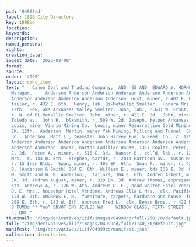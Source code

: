 ```yaml
---
pid: '04999cd'
label: 1898 City Directory
key: 1898cd
location: 
keywords: 
description: 
named_persons: 
rights: 
creation_date: 
ingest_date: '2023-08-09'
format: 
source: 
order: '4999'
layout: cmhc_item
text: "   Canon Goal and Trading Gompany,  AND  65 AND  EDWARD A. HORNER,  Pres. and
  Manager.     Anderson Anderson Anderson Anderson Anderson Anderson Anderson Anderson
  Anderson Anderson Anderson Anderson Anderson  Gust, miner, r 402 E. 8th.  Gust,
  tailor, r. 432 E. 6th.  Henry, lab. Bi-Metallic Smelter.  Honora Mrs., r. 417 E.
  12th.  How, wks Arkansas Valley Smelter. John, lab., r.631 W. Front.  John, lab.,
  r. N. of Bi-Metallic Smelter. John, miner, r. 421 E. 2d.  John, miner, r. 124 N.
  Toledo av.  John H., blksmith, r. 509 W. 2d. Joseph, helper Arkansas Valley Smelter.
  Louis, miner Vinnie Mining Co.  Louis, miner Resurrection Gold Mining Co. r.  405
  EK. 12th.  Anderson  Martin, miner Yak Mining, Milling and Tunnel  Co., r. 526 E.
  3d.  Anderson  Matt L., teamster John Harvey Fuel & Feed  Co., r. 129 E. 10th.  Anderson
  Anderson Anderson Anderson Anderson Anderson Anderson Anderson Anderson Anderson
  Anderson Anderson  Oscar, bartdr Cadillac House, 1317 Poplar. Peter, miner, r. 424
  E. 2d.  Peter A., miner, r. 515 E. 3d.  Ranson B., col’d, lab., r. 126 W. 4th. Sophia
  Mrs., r. 144 W. 5th.  Stephen, bartdr, r. 2014 Harrison av.  Susan Mrs., col’d,
  r. 15 Iron Bldg.  Swan, miner, r. 405 EK. 6th.  Swan F., miner, r. 433 E. 2d.  William
  B. (Anderson & Smith) 304 E. 6th. William E., miner, bds 139 E. 3d  & Smith (R.
  M. Smith and W. B. Anderson),  tailors, 304 E. 6th. Andren Albert, miner, r. 329
  EK. 3d. Andren August, miner, r. 329 EK. 3d. Andrew Thomas, expressman, r. 217 E.
  6tb. Andrews A, r. 126 W. 4th. Andrews D. E., head waiter Hotel Vendome. Andrews
  D. E. Mrs., housekpr Hotel Vendome. Andrews Ella L Mrs., clk. Pacific Circle, r.
  123 W. 7th. ANDREWS E. H., furniture, carpets, hardware and house- furnishing goods,
  209 E. 6th, r. 143 W. 8th. Andrews Fred L., clk. Beman Bros., r 422 E. 9th.  HLIWS
  8 TUMOd “* “no” SNVOT ONY JIVLS3 Wd     WINDOW GLASS, FIFTH STREET  144 EAST  J.
  J, QUI "
thumbnail: "/img/derivatives/iiif/images/04999cd/full/250,/0/default.jpg"
full: "/img/derivatives/iiif/images/04999cd/full/1140,/0/default.jpg"
manifest: "/img/derivatives/iiif/04999cd/manifest.json"
collection: directories
---
```

